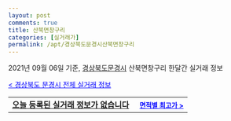 ```yaml
---
layout: post
comments: true
title: 산북면창구리
categories: [실거래가]
permalink: /apt/경상북도문경시산북면창구리
---
```


2021년 09월 06일 기준, <a href="/apt/경상북도문경시">경상북도문경시</a> 산북면창구리 한달간 실거래 정보

<a style="color: blue;" href="/apt/경상북도문경시">< 경상북도 문경시 전체 실거래 정보</a>
<!---- start ---->
<table>
  <tr>
    <td colspan="4" style="font-weight: bold;"><a href="/apt/경상북도문경시산북면창구리{name_without_space}">오늘 등록된 실거래 정보가 없습니다</a> &nbsp;&nbsp;&nbsp; <a style="color: blue; font-size: smaller;" href="/apt/경상북도문경시산북면창구리{name_without_space}">면적별 최고가 ></a></td>
  </tr>
    
</table>
<!---- end ---->
    